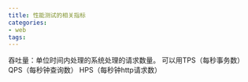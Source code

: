 ```yaml
---
title: 性能测试的相关指标
categories: 
- web
tags:
---
```


吞吐量：单位时间内处理的系统处理的请求数量。
可以用TPS（每秒事务数）  QPS（每秒钟查询数） HPS（每秒钟http请求数）
